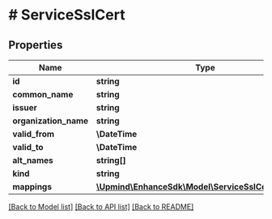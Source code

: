 # # ServiceSslCert

## Properties

Name | Type | Description | Notes
------------ | ------------- | ------------- | -------------
**id** | **string** |  |
**common_name** | **string** |  |
**issuer** | **string** |  |
**organization_name** | **string** |  |
**valid_from** | **\DateTime** |  |
**valid_to** | **\DateTime** |  |
**alt_names** | **string[]** |  |
**kind** | **string** |  |
**mappings** | [**\Upmind\EnhanceSdk\Model\ServiceSslCertMapping[]**](ServiceSslCertMapping.md) |  | [optional]

[[Back to Model list]](../../README.md#models) [[Back to API list]](../../README.md#endpoints) [[Back to README]](../../README.md)
